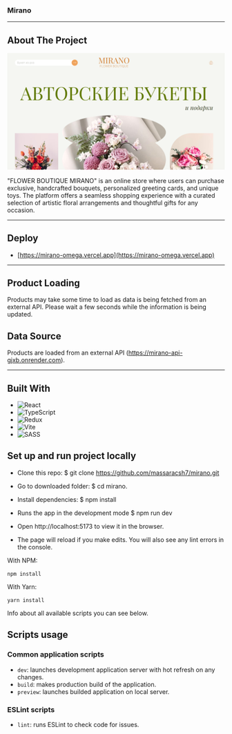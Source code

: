 ### Mirano ###

***************************

## About The Project

![Screen ](public/screen.png)

"FLOWER BOUTIQUE MIRANO" is an online store where users can purchase exclusive, handcrafted bouquets, personalized greeting cards, and unique toys. The platform offers a seamless shopping experience with a curated selection of artistic floral arrangements and thoughtful gifts for any occasion.

***************************

## Deploy ##

* [https://mirano-omega.vercel.app](https://mirano-omega.vercel.app)

***************************

## Product Loading

Products may take some time to load as data is being fetched from an external API. Please wait a few seconds while the information is being updated.

## Data Source
Products are loaded from an external API (https://mirano-api-gjxb.onrender.com).

***************************

## Built With

- ![React](https://img.shields.io/badge/react-%2320232a.svg?style=for-the-badge&logo=react&logoColor=%2361DAFB)
- ![TypeScript](https://img.shields.io/badge/typescript-%23007ACC.svg?style=for-the-badge&logo=typescript&logoColor=white)
- ![Redux](https://img.shields.io/badge/redux-%23593d88.svg?style=for-the-badge&logo=redux&logoColor=white)
- ![Vite](https://img.shields.io/badge/vite-%23646CFF.svg?style=for-the-badge&logo=vite&logoColor=white)
- ![SASS](https://img.shields.io/badge/SASS-hotpink.svg?style=for-the-badge&logo=SASS&logoColor=white)


## Set up and run project locally

* Clone this repo: $ git clone https://github.com/massaracsh7/mirano.git

* Go to downloaded folder: $ cd mirano.

* Install dependencies: $ npm install

* Runs the app in the development mode $ npm run dev

* Open http://localhost:5173 to view it in the browser.

* The page will reload if you make edits. You will also see any lint errors in the console.

With NPM:

```
npm install
```

With Yarn:

```
yarn install
```
Info about all available scripts you can see below.

## Scripts usage

### Common application scripts

- `dev`: launches development application server with hot refresh on any changes.
- `build`: makes production build of the application.
- `preview`: launches builded application on local server.

### ESLint scripts

- `lint`: runs ESLint to check code for issues.

